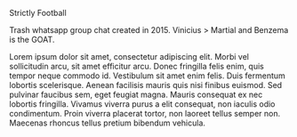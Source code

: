 Strictly Football


Trash whatsapp group chat created in 2015. Vinicius > Martial and Benzema is the GOAT.

Lorem ipsum dolor sit amet, consectetur adipiscing elit. Morbi vel sollicitudin arcu, sit amet efficitur arcu. 
Donec fringilla felis enim, quis tempor neque commodo id. Vestibulum sit amet enim felis. Duis fermentum lobortis scelerisque. 
Aenean facilisis mauris quis nisi finibus euismod. Sed pulvinar faucibus sem, eget feugiat magna. Mauris consequat ex nec lobortis fringilla.
Vivamus viverra purus a elit consequat, non iaculis odio condimentum. Proin viverra placerat tortor, non laoreet tellus semper non. 
Maecenas rhoncus tellus pretium bibendum vehicula.
